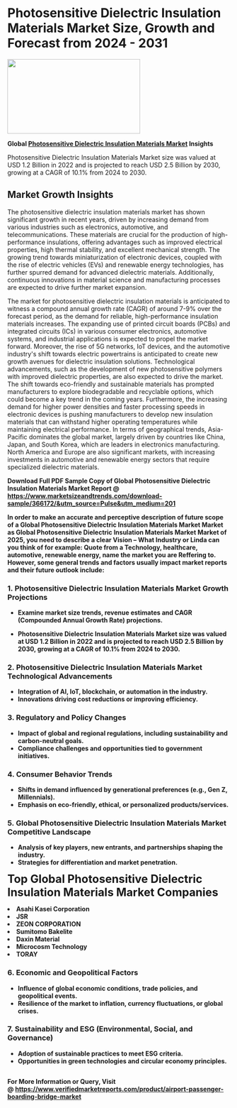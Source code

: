 <H1>Photosensitive Dielectric Insulation Materials Market Size, Growth and Forecast from 2024 - 2031</H1><img class="aligncenter size-medium wp-image-584254" src="https://thirdeyenews.in/wp-content/uploads/2024/09/Global-Market-Research-300x168.jpeg" alt="" width="300" height="168" /><p><strong>Global&nbsp;<a href="https://www.marketsizeandtrends.com/download-sample/366172/&amp;utm_source=Pulse&amp;utm_medium=201">Photosensitive Dielectric Insulation Materials Market</a> Insights</strong></p><p>Photosensitive Dielectric Insulation Materials Market size was valued at USD 1.2 Billion in 2022 and is projected to reach USD 2.5 Billion by 2030, growing at a CAGR of 10.1% from 2024 to 2030.</p><p><h2>Market Growth Insights</h2> The photosensitive dielectric insulation materials market has shown significant growth in recent years, driven by increasing demand from various industries such as electronics, automotive, and telecommunications. These materials are crucial for the production of high-performance insulations, offering advantages such as improved electrical properties, high thermal stability, and excellent mechanical strength. The growing trend towards miniaturization of electronic devices, coupled with the rise of electric vehicles (EVs) and renewable energy technologies, has further spurred demand for advanced dielectric materials. Additionally, continuous innovations in material science and manufacturing processes are expected to drive further market expansion. <p><strong></strong></p> The market for photosensitive dielectric insulation materials is anticipated to witness a compound annual growth rate (CAGR) of around 7-9% over the forecast period, as the demand for reliable, high-performance insulation materials increases. The expanding use of printed circuit boards (PCBs) and integrated circuits (ICs) in various consumer electronics, automotive systems, and industrial applications is expected to propel the market forward. Moreover, the rise of 5G networks, IoT devices, and the automotive industry's shift towards electric powertrains is anticipated to create new growth avenues for dielectric insulation solutions. Technological advancements, such as the development of new photosensitive polymers with improved dielectric properties, are also expected to drive the market. The shift towards eco-friendly and sustainable materials has prompted manufacturers to explore biodegradable and recyclable options, which could become a key trend in the coming years. Furthermore, the increasing demand for higher power densities and faster processing speeds in electronic devices is pushing manufacturers to develop new insulation materials that can withstand higher operating temperatures while maintaining electrical performance. In terms of geographical trends, Asia-Pacific dominates the global market, largely driven by countries like China, Japan, and South Korea, which are leaders in electronics manufacturing. North America and Europe are also significant markets, with increasing investments in automotive and renewable energy sectors that require specialized dielectric materials. <p><strong></p><p><span class=""><strong>Download Full PDF Sample Copy of Global Photosensitive Dielectric Insulation Materials Market Report</strong> @ <a href="https://www.marketsizeandtrends.com/download-sample/366172/&amp;utm_source=Pulse&amp;utm_medium=201" target="_blank">https://www.marketsizeandtrends.com/download-sample/366172/&amp;utm_source=Pulse&amp;utm_medium=201</a></span></p><p>In order to make an accurate and perceptive description of future scope of a Global&nbsp;Photosensitive Dielectric Insulation Materials Market Market as Global&nbsp;Photosensitive Dielectric Insulation Materials Market Market of 2025, you need to describe a clear Vision &ndash; What Industry or Linda can you think of for example: Quote from a Technology, healthcare, automotive, renewable energy, name the market you are Reffering to. However, some general trends and factors usually impact market reports and their future outlook include:</p><h3>1.&nbsp;<strong>Photosensitive Dielectric Insulation Materials Market Growth Projections</strong></h3><ul><li>Examine market size trends, revenue estimates and CAGR (Compounded Annual Growth Rate) projections.</li><li><p>Photosensitive Dielectric Insulation Materials Market size was valued at USD 1.2 Billion in 2022 and is projected to reach USD 2.5 Billion by 2030, growing at a CAGR of 10.1% from 2024 to 2030.</p></li></ul><h3>2.&nbsp;<strong>Photosensitive Dielectric Insulation Materials Market Technological Advancements</strong></h3><ul><li>Integration of AI, IoT, blockchain, or automation in the industry.</li><li>Innovations driving cost reductions or improving efficiency.</li></ul><h3>3.&nbsp;<strong>Regulatory and Policy Changes</strong></h3><ul><li>Impact of global and regional regulations, including sustainability and carbon-neutral goals.</li><li>Compliance challenges and opportunities tied to government initiatives.</li></ul><h3>4.&nbsp;<strong>Consumer Behavior Trends</strong></h3><ul><li>Shifts in demand influenced by generational preferences (e.g., Gen Z, Millennials).</li><li>Emphasis on eco-friendly, ethical, or personalized products/services.</li></ul><h3>5.&nbsp;<strong>Global Photosensitive Dielectric Insulation Materials Market Competitive Landscape</strong></h3><ul><li>Analysis of key players, new entrants, and partnerships shaping the industry.</li><li>Strategies for differentiation and market penetration.</li></ul><p data-pm-slice="1 1 []"><span style="color: inherit; font-family: inherit; font-size: 25px;">Top Global Photosensitive Dielectric Insulation Materials Market Companies</span></p><div class="" data-test-id=""><p><li>Asahi Kasei Corporation</li><li> JSR</li><li> ZEON CORPORATION</li><li> Sumitomo Bakelite</li><li> Daxin Material</li><li> Microcosm Technology</li><li> TORAY</li></p></div><h3>6.&nbsp;<strong>Economic and Geopolitical Factors</strong></h3><ul><li>Influence of global economic conditions, trade policies, and geopolitical events.</li><li>Resilience of the market to inflation, currency fluctuations, or global crises.</li></ul><h3>7.&nbsp;<strong>Sustainability and ESG (Environmental, Social, and Governance)</strong></h3><ul><li>Adoption of sustainable practices to meet ESG criteria.</li><li>Opportunities in green technologies and circular economy principles.</li></ul><h2><strong style="font-size: 14px;">For More Information or Query, Visit @&nbsp;</strong><a style="background-color: #ffffff; font-size: 14px;" href="https://www.marketsizeandtrends.com/report/photosensitive-dielectric-insulation-materials-market/" target="_blank">https://www.verifiedmarketreports.com/product/airport-passenger-boarding-bridge-market</a></h2>
